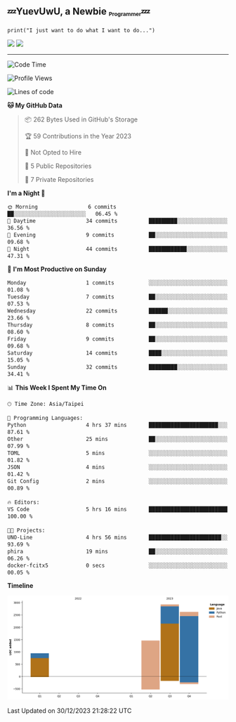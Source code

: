 ## :zzz:YuevUwU, a Newbie <sub><sup><sub>Programmer</sub></sup></sub>:zzz:
```python3
print("I just want to do what I want to do...")
```
<picture>
  <source
    srcset="https://github-readme-stats.vercel.app/api?username=YuevUwU&show_icons=true&theme=midnight-purple&hide_border=true&border_radius=10&show=reviews"
    media="(prefers-color-scheme: dark)"
  />
  <source
    srcset="https://github-readme-stats.vercel.app/api?username=YuevUwU&show_icons=true&theme=buefy&hide_border=true&border_radius=10&show=reviews"
    media="(prefers-color-scheme: light), (prefers-color-scheme: no-preference)"
  />
  <img src="https://github-readme-stats.vercel.app/api?username=YuevUwU&show_icons=true&theme=midnight-purple&hide_border=true&border_radius=10&show=reviews" />
</picture>

<picture>
  <source
    srcset="https://github-readme-stats.vercel.app/api/top-langs/?username=YuevUwU&layout=donut&theme=midnight-purple&hide_border=true&border_radius=10&"
    media="(prefers-color-scheme: dark)"
  />
  <source
    srcset="https://github-readme-stats.vercel.app/api/top-langs/?username=YuevUwU&layout=donut&theme=buefy&hide_border=true&border_radius=10"
    media="(prefers-color-scheme: light), (prefers-color-scheme: no-preference)"
  />
  <img src="https://github-readme-stats.vercel.app/api/top-langs/?username=YuevUwU&layout=donut&theme=midnight-purple&hide_border=true&border_radius=10" />
</picture>

---

<!--START_SECTION:waka-->
![Code Time](http://img.shields.io/badge/Code%20Time-13%20hrs%2059%20mins-blue)

![Profile Views](http://img.shields.io/badge/Profile%20Views-0-blue)

![Lines of code](https://img.shields.io/badge/From%20Hello%20World%20I%27ve%20Written-8.0%20thousand%20lines%20of%20code-blue)

**🐱 My GitHub Data** 

> 📦 262 Bytes Used in GitHub's Storage 
 > 
> 🏆 59 Contributions in the Year 2023
 > 
> 🚫 Not Opted to Hire
 > 
> 📜 5 Public Repositories 
 > 
> 🔑 7 Private Repositories 
 > 
**I'm a Night 🦉** 

```text
🌞 Morning                6 commits           ██░░░░░░░░░░░░░░░░░░░░░░░   06.45 % 
🌆 Daytime                34 commits          █████████░░░░░░░░░░░░░░░░   36.56 % 
🌃 Evening                9 commits           ██░░░░░░░░░░░░░░░░░░░░░░░   09.68 % 
🌙 Night                  44 commits          ████████████░░░░░░░░░░░░░   47.31 % 
```
📅 **I'm Most Productive on Sunday** 

```text
Monday                   1 commits           ░░░░░░░░░░░░░░░░░░░░░░░░░   01.08 % 
Tuesday                  7 commits           ██░░░░░░░░░░░░░░░░░░░░░░░   07.53 % 
Wednesday                22 commits          ██████░░░░░░░░░░░░░░░░░░░   23.66 % 
Thursday                 8 commits           ██░░░░░░░░░░░░░░░░░░░░░░░   08.60 % 
Friday                   9 commits           ██░░░░░░░░░░░░░░░░░░░░░░░   09.68 % 
Saturday                 14 commits          ████░░░░░░░░░░░░░░░░░░░░░   15.05 % 
Sunday                   32 commits          █████████░░░░░░░░░░░░░░░░   34.41 % 
```


📊 **This Week I Spent My Time On** 

```text
🕑︎ Time Zone: Asia/Taipei

💬 Programming Languages: 
Python                   4 hrs 37 mins       ██████████████████████░░░   87.61 % 
Other                    25 mins             ██░░░░░░░░░░░░░░░░░░░░░░░   07.99 % 
TOML                     5 mins              ░░░░░░░░░░░░░░░░░░░░░░░░░   01.82 % 
JSON                     4 mins              ░░░░░░░░░░░░░░░░░░░░░░░░░   01.42 % 
Git Config               2 mins              ░░░░░░░░░░░░░░░░░░░░░░░░░   00.89 % 

🔥 Editors: 
VS Code                  5 hrs 16 mins       █████████████████████████   100.00 % 

🐱‍💻 Projects: 
UNO-Line                 4 hrs 56 mins       ███████████████████████░░   93.69 % 
phira                    19 mins             ██░░░░░░░░░░░░░░░░░░░░░░░   06.26 % 
docker-fcitx5            0 secs              ░░░░░░░░░░░░░░░░░░░░░░░░░   00.05 % 
```

**Timeline**

![Lines of Code chart](https://raw.githubusercontent.com/YuevUwU/YuevUwU/main/assets/bar_graph.png)


 Last Updated on 30/12/2023 21:28:22 UTC
<!--END_SECTION:waka-->
